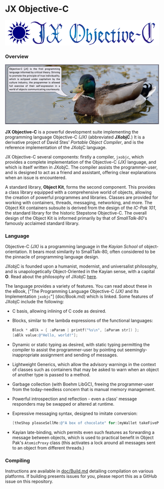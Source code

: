 # JX Objective-C #

![JX Objective-C Logo](doc/res/nlogotyp.png)

### Overview ###

![Basic overview](doc/res/duckexpl.jpg)

**JX Objective-C** is a powerful development suite implementing the programming
language Objective-C *(JX)* (abbreviated **JXobjC**.) It is a derivative
project of David Stes' *Portable Object Compiler*, and is the reference
implementation of the JXobjC language.

JX Objective-C several components: firstly a compiler, `jxobjc`, which provides
a complete implementation of the Objective-C *(JX)* language, and which is
itself written in JXobjC. The compiler assists the programmer-user, and is
designed to act as a friend and assistant, offering clear explanations when an
issue is encountered.

A standard library, **Object Kit**, forms the second component. This provides
a class library equipped with a comprehensive world of objects, allowing the
creation of powerful programmes and libraries. Classes are provided for working
with containers, threads, messaging, networking, and more.
The Object Kit containers subsuite is derived from the design of the
*IC-Pak 101*, the standard library for the historic Stepstone Objective-C. The
overall design of the Object Kit is informed primarily by that of
*SmallTalk-80*'s famously acclaimed standard library.

### Language ###

Objective-C *(JX)* is a programming language in the *Kayian School* of
object-orientation. It bears most similarity to SmallTalk-80, often considered
to be the pinnacle of programming language design.

JXobjC is founded upon a humanist, modernist, and universalist philosophy, and
is unapologetically Object-Oriented in the Kayian sense, with a capital **O**.
Read about the philosophy of JXobjC [here](doc/Philsphy.md).

The language provides a variety of features. You can read about these in the
eBook,
["The Programming Language Objective-C *(JX)* and Its Implementation `jxobjc`"]
(doc/Book.md) which is linked. Some features of JXobjC include the following:
- C basis, allowing inlining of C code as desired.
- Blocks, similar to the lambda expressions of the functional languages:

  ```objective-c
  Block * aBlk = { :aParam | printf("%s\n", [aParam str]) };
  [aBlk value:@"Hello, world!"];
  ```

- Dynamic or static typing as desired, with static typing permitting the
  compiler to assist the programmer-user by pointing out seemingly-inappropriate
  assignment and sending of messages.
- Lightweight Generics, which allow the advisory warnings in the context of
  classes such as containers that may be asked to warn when an object of another
  type is passed to a method.
- Garbage collection (with Boehm LibGC), freeing the programmer-user from the
  today-needless concern that is manual memory management.
- Powerful introspection and reflection - even a class' message responders may
  be swapped or altered at runtime.
- Expressive messaging syntax, designed to imitate conversion:

  ```objective-c
  [theShop pleaseSellMe:@"A box of chocolate" for:[myWallet takeFivePounds]];
  ```

- Kayian late-binding, which permits even such features as forwarding a message
  between objects, which is used to practical benefit in Object Pak's
  `AtomicProxy` class (this activates a lock around all messages sent to an
  object from different threads.)

### Compiling ###

Instructions are available in [doc/Build.md](doc/Build.md) detailing compilation
on various platforms. If building presents issues for you, please report this as
a GitHub issue on this repository.
